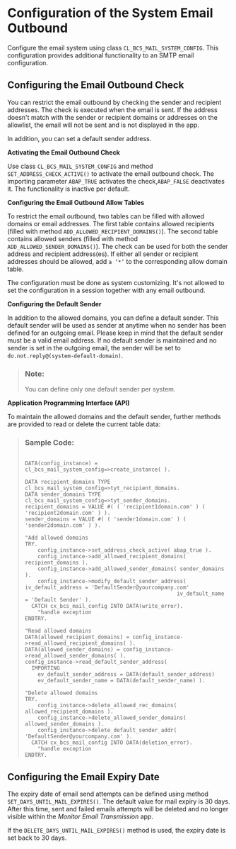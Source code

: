 <!-- loio26f94004a01e4af1b5c149f0ce46771d -->

# Configuration of the System Email Outbound

Configure the email system using class `CL_BCS_MAIL_SYSTEM_CONFIG`. This configuration provides additional functionality to an SMTP email configuration.



<a name="loio26f94004a01e4af1b5c149f0ce46771d__section_bzf_fyw_5sb"/>

## Configuring the Email Outbound Check

You can restrict the email outbound by checking the sender and recipient addresses. The check is executed when the email is sent. If the address doesn't match with the sender or recipient domains or addresses on the allowlist, the email will not be sent and is not displayed in the app.

In addition, you can set a default sender address.

**Activating the Email Outbound Check**

Use class `CL_BCS_MAIL_SYSTEM_CONFIG` and method `SET_ADDRESS_CHECK_ACTIVE()` to activate the email outbound check. The importing parameter `ABAP_TRUE` activates the check,`ABAP_FALSE` deactivates it. The functionality is inactive per default.

**Configuring the Email Outbound Allow Tables**

To restrict the email outbound, two tables can be filled with allowed domains or email addresses. The first table contains allowed recipients \(filled with method `ADD_ALLOWED_RECIPIENT_DOMAINS()`\). The second table contains allowed senders \(filled with method `ADD_ALLOWED_SENDER_DOMAINS()`\). The check can be used for both the sender address and recipient address\(es\). If either all sender or recipient addresses should be allowed, add `a ‘*’` to the corresponding allow domain table.

The configuration must be done as system customizing. It's not allowed to set the configuration in a session together with any email outbound.

**Configuring the Default Sender**

In addition to the allowed domains, you can define a default sender. This default sender will be used as sender at anytime when no sender has been defined for an outgoing email. Please keep in mind that the default sender must be a valid email address. If no default sender is maintained and no sender is set in the outgoing email, the sender will be set to `do.not.reply@(system-default-domain)`.

> ### Note:  
> You can define only one default sender per system.

**Application Programming Interface \(API\)**

To maintain the allowed domains and the default sender, further methods are provided to read or delete the current table data:

> ### Sample Code:  
> ```abap
> 
> DATA(config_instance) = cl_bcs_mail_system_config=>create_instance( ).
> 
> DATA recipient_domains TYPE cl_bcs_mail_system_config=>tyt_recipient_domains.
> DATA sender_domains TYPE cl_bcs_mail_system_config=>tyt_sender_domains.
> recipient_domains = VALUE #( ( 'recipient1domain.com' ) ( 'recipient2domain.com' ) ).
> sender_domains = VALUE #( ( 'sender1domain.com' ) ( 'sender2domain.com' ) ).
> 
> "Add allowed domains
> TRY.
>     config_instance->set_address_check_active( abap_true ).
>     config_instance->add_allowed_recipient_domains( recipient_domains ).
>     config_instance->add_allowed_sender_domains( sender_domains ).
>     config_instance->modify_default_sender_address( iv_default_address = 'DefaultSender@yourcompany.com'
>                                                 iv_default_name = 'Default Sender' ).
>   CATCH cx_bcs_mail_config INTO DATA(write_error).
>     "handle exception
> ENDTRY.
> 
> "Read allowed domains
> DATA(allowed_recipient_domains) = config_instance->read_allowed_recipient_domains( ).
> DATA(allowed_sender_domains) = config_instance->read_allowed_sender_domains( ).
> config_instance->read_default_sender_address(
>   IMPORTING
>     ev_default_sender_address = DATA(default_sender_address)
>     ev_default_sender_name = DATA(default_sender_name) ).
> 
> "Delete allowed domains
> TRY.
>     config_instance->delete_allowed_rec_domains( allowed_recipient_domains ).
>     config_instance->delete_allowed_sender_domains( allowed_sender_domains ).
>     config_instance->delete_default_sender_addr( 'DefaultSender@yourcompany.com' ).
>   CATCH cx_bcs_mail_config INTO DATA(deletion_error).
>     "handle exception
> ENDTRY.
> ```



<a name="loio26f94004a01e4af1b5c149f0ce46771d__section_acs_rzw_5sb"/>

## Configuring the Email Expiry Date

The expiry date of email send attempts can be defined using method `SET_DAYS_UNTIL_MAIL_EXPIRES()`. The default value for mail expiry is 30 days. After this time, sent and failed emails attempts will be deleted and no longer visible within the *Monitor Email Transmission* app.

If the `DELETE_DAYS_UNTIL_MAIL_EXPIRES()` method is used, the expiry date is set back to 30 days.

